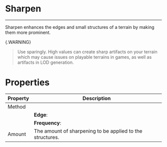 # Sharpen


---

Sharpen enhances the edges and small structures of a terrain by making them more prominent.

{.WARNING} 
> Use sparingly. High values can create sharp artifacts on your terrain which may cause issues on playable terrains in games, as well as artifacts in LOD generation.





# Properties


| Property | Description| 
| -------- | -----------|
| Method |  |
| | **Edge**: <desc> |
| | **Frequency**: <desc> |
| Amount | The amount of sharpening to be applied to the structures. |






